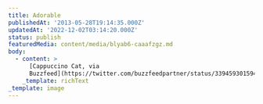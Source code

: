 ```yaml
---
title: Adorable
publishedAt: '2013-05-28T19:14:35.000Z'
updatedAt: '2022-12-02T03:14:20.000Z'
status: publish
featuredMedia: content/media/blyab6-caaafzgz.md
body:
  - content: >
      [Cappuccino Cat, via
      Buzzfeed](https://twitter.com/buzzfeedpartner/status/339459301594759168/photo/1)
    _template: richText
_template: image
---
```


